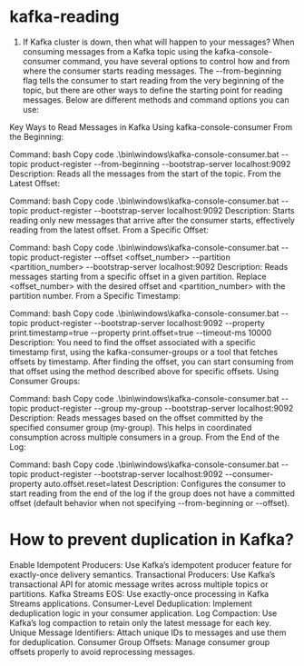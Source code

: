 # kafka-reading

1.	If Kafka cluster is down, then what will happen to your messages?
When consuming messages from a Kafka topic using the kafka-console-consumer command, you have several options to control how and from where the consumer starts reading messages. The --from-beginning flag tells the consumer to start reading from the very beginning of the topic, but there are other ways to define the starting point for reading messages. Below are different methods and command options you can use:

Key Ways to Read Messages in Kafka Using kafka-console-consumer
From the Beginning:

Command:
bash
Copy code
.\bin\windows\kafka-console-consumer.bat --topic product-register --from-beginning --bootstrap-server localhost:9092
Description: Reads all the messages from the start of the topic.
From the Latest Offset:

Command:
bash
Copy code
.\bin\windows\kafka-console-consumer.bat --topic product-register --bootstrap-server localhost:9092
Description: Starts reading only new messages that arrive after the consumer starts, effectively reading from the latest offset.
From a Specific Offset:

Command:
bash
Copy code
.\bin\windows\kafka-console-consumer.bat --topic product-register --offset <offset_number> --partition <partition_number> --bootstrap-server localhost:9092
Description: Reads messages starting from a specific offset in a given partition. Replace <offset_number> with the desired offset and <partition_number> with the partition number.
From a Specific Timestamp:

Command:
bash
Copy code
.\bin\windows\kafka-console-consumer.bat --topic product-register --bootstrap-server localhost:9092 --property print.timestamp=true --property print.offset=true --timeout-ms 10000
Description: You need to find the offset associated with a specific timestamp first, using the kafka-consumer-groups or a tool that fetches offsets by timestamp. After finding the offset, you can start consuming from that offset using the method described above for specific offsets.
Using Consumer Groups:

Command:
bash
Copy code
.\bin\windows\kafka-console-consumer.bat --topic product-register --group my-group --bootstrap-server localhost:9092
Description: Reads messages based on the offset committed by the specified consumer group (my-group). This helps in coordinated consumption across multiple consumers in a group.
From the End of the Log:

Command:
bash
Copy code
.\bin\windows\kafka-console-consumer.bat --topic product-register --bootstrap-server localhost:9092 --consumer-property auto.offset.reset=latest
Description: Configures the consumer to start reading from the end of the log if the group does not have a committed offset (default behavior when not specifying --from-beginning or --offset).

# How to prevent duplication in Kafka?
Enable Idempotent Producers: Use Kafka’s idempotent producer feature for exactly-once delivery semantics.
Transactional Producers: Use Kafka’s transactional API for atomic message writes across multiple topics or partitions.
Kafka Streams EOS: Use exactly-once processing in Kafka Streams applications.
Consumer-Level Deduplication: Implement deduplication logic in your consumer application.
Log Compaction: Use Kafka’s log compaction to retain only the latest message for each key.
Unique Message Identifiers: Attach unique IDs to messages and use them for deduplication.
Consumer Group Offsets: Manage consumer group offsets properly to avoid reprocessing messages.



